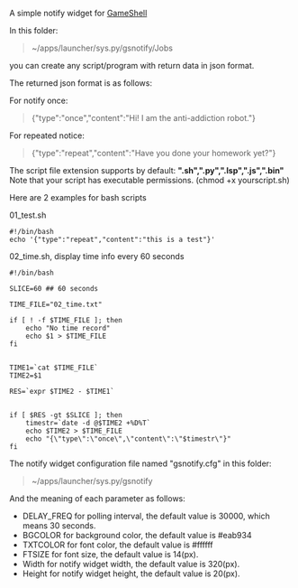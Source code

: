 A simple notify widget for  [GameShell](https://www.clockworkpi.com/)  

In this folder:  
> ~/apps/launcher/sys.py/gsnotify/Jobs

you can create any script/program with return data in json format.  

The returned json format is as follows:  

For notify once:  
> {"type":"once","content":"Hi! I am the anti-addiction robot."}

For repeated notice:  
> {"type":"repeat","content":"Have you done your homework yet?"}  

The script file extension supports by default: **".sh",".py",".lsp",".js",".bin"**    
Note that your script has executable permissions. (chmod +x yourscript.sh)  

Here are 2 examples for bash scripts  

01\_test.sh

```
#!/bin/bash
echo '{"type":"repeat","content":"this is a test"}'
```

02\_time.sh, display time info every 60 seconds

```
#!/bin/bash

SLICE=60 ## 60 seconds

TIME_FILE="02_time.txt"

if [ ! -f $TIME_FILE ]; then
	echo "No time record"
	echo $1 > $TIME_FILE
fi


TIME1=`cat $TIME_FILE`
TIME2=$1

RES=`expr $TIME2 - $TIME1`


if [ $RES -gt $SLICE ]; then
	timestr=`date -d @$TIME2 +%D%T`
    echo $TIME2 > $TIME_FILE
	echo "{\"type\":\"once\",\"content\":\"$timestr\"}"
fi
```

The notify widget configuration file named "gsnotify.cfg" in this folder:

> ~/apps/launcher/sys.py/gsnotify  

And the meaning of each parameter as follows:

* DELAY_FREQ for polling interval, the default value is 30000, which means 30 seconds.
* BGCOLOR for background color, the default value is #eab934
* TXTCOLOR for font color, the default value is #ffffff
* FTSIZE for font size, the default value is 14(px).
* Width for notify widget width, the default value is 320(px).
* Height for notify widget height, the default value is 20(px).
